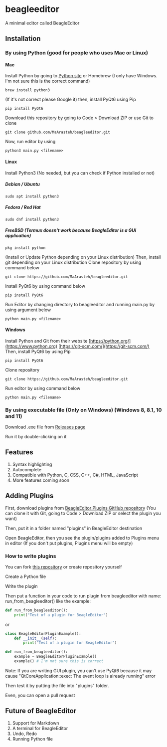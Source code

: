 # beagleeditor
A minimal editor called BeagleEditor
## Installation
### By using Python (good for people who uses Mac or Linux)
#### Mac
Install Python by going to [Python site](https://www.python.org) or Homebrew (I only have Windows. I'm not sure this is the correct command)
```
brew install python3
```
(If it's not correct please Google it)
then, install PyQt6 using Pip
```
pip install PyQt6
```
Download this repository by going to Code > Download ZIP or use Git to clone
```
git clone github.com/MaArasteh/beagleeditor.git
```
Now, run editor by using
```
python3 main.py <filename>
```
#### Linux
Install Python3 (No needed, but you can check if Python installed or not)
##### Debian / Ubuntu
```
sudo apt install python3
```
##### Fedora / Red Hat
```
sudo dnf install python3
```
##### FreeBSD (Termux doesn't work because BeagleEditor is a GUI application)
```
pkg install python
```
(Install or Update Python depending on your Linux distribution)
Then, install git depending on your Linux distribution
Clone repository by using command below
```
git clone https://github.com/MaArasteh/beagleeditor.git
```
Install PyQt6 by using command below
```
pip install PyQt6
```
Run Editor by changing directory to beagleeditor and running main.py by using argument below
```
python main.py <filename>
```
#### Windows
Install Python and Git from their website
[https://python.org/](https://www.python.org)
[https://git-scm.com/](https://git-scm.com/)
Then, install PyQt6 by using Pip
```
pip install PyQt6
```
Clone repository
```
git clone https://github.com/MaArasteh/beagleeditor.git
```
Run editor by using command below
```
python main.py <filename>
```
### By using executable file (Only on Windows) (Windows 8, 8.1, 10 and 11)
Download .exe file from [Releases page](https://github.com/MaArasteh/beagleeditor/releases)

Run it by double-clicking on it
## Features
1. Syntax highlighting
2. Autocomplete
3. Compatible with Python, C, CSS, C++, C#, HTML, JavaScript
4. More features coming soon
## Adding Plugins
First, download plugins from [BeagleEditor Plugins GitHub repository](https://github.com/MaArasteh/beagleeditor-plugins) (You can clone it with Git, going to Code > Download ZIP or select the plugin you want)

Then, put it in a folder named "plugins" in BeagleEditor destination

Open BeagleEditor, then you see the plugin/plugins added to Plugins menu in editor (If you don't put plugins, Plugins menu will be empty)
### How to write plugins
You can fork [this repository](https://github.com/MaArasteh/beagleeditor-plugins) or create repository yourself

Create a Python file

Write the plugin

Then put a function in your code to run plugin from beagleeditor with name: run_from_beagleeditor() like the example:
```py
def run_from_beagleeditor():
    print("Test of a plugin for BeagleEditor")
```
or
```py
class BeagleEditorPluginExample():
    def __init__(self):
        print("Test of a plugin for BeagleEditor")

def run_from_beagleeditor():
    example = BeagleEditorPluginExample()
    example() # I'm not sure this is correct
```
Note: If you are writing GUI plugin, you can't use PyQt6 because it may cause "QtCoreApplication::exec: The event loop is already running" error

Then test it by putting the file into "plugins" folder.

Even, you can open a pull request
## Future of BeagleEditor
1. Support for Markdown
2. A terminal for BeagleEditor
3. Undo, Redo
4. Running Python file
